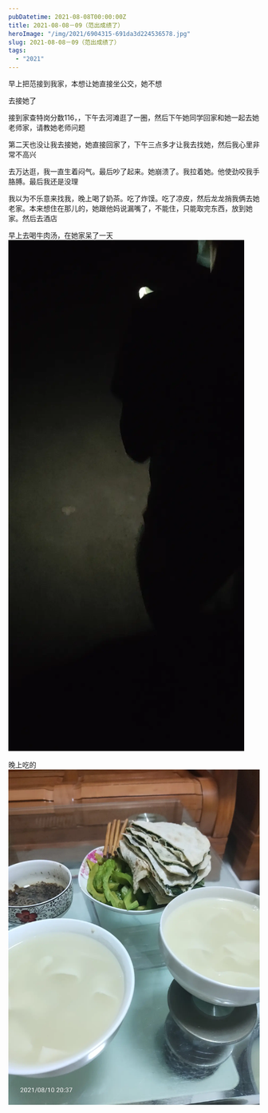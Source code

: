 ```yaml
---
pubDatetime: 2021-08-08T00:00:00Z
title: 2021-08-08－09（范出成绩了）
heroImage: "/img/2021/6904315-691da3d224536578.jpg"
slug: 2021-08-08－09（范出成绩了）
tags:
  - "2021"
---
```


早上把范接到我家，本想让她直接坐公交，她不想

去接她了

接到家查特岗分数116，，下午去河滩逛了一圈，然后下午她同学回家和她一起去她老师家，请教她老师问题

第二天也没让我去接她，她直接回家了，下午三点多才让我去找她，然后我心里非常不高兴

去万达逛，我一直生着闷气。最后吵了起来。她崩溃了。我拉着她。他使劲咬我手胳膊。最后我还是没理

我以为不乐意来找我，晚上喝了奶茶。吃了炸馍。吃了凉皮，然后龙龙捎我俩去她老家。本来想住在那儿的，她跟他妈说漏嘴了，不能住，只能取完东西，放到她家。然后去酒店

早上去喝牛肉汤，在她家呆了一天
![](../../../../public/img/2021/6904315-691da3d224536578.jpg)

晚上吃的
![](../../../../public/img/2021/6904315-ab3fcf41a072f289.jpg)
